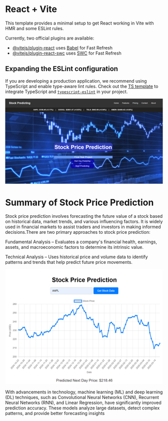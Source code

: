 # React + Vite

This template provides a minimal setup to get React working in Vite with HMR and some ESLint rules.

Currently, two official plugins are available:

- [@vitejs/plugin-react](https://github.com/vitejs/vite-plugin-react/blob/main/packages/plugin-react/README.md) uses [Babel](https://babeljs.io/) for Fast Refresh
- [@vitejs/plugin-react-swc](https://github.com/vitejs/vite-plugin-react-swc) uses [SWC](https://swc.rs/) for Fast Refresh

## Expanding the ESLint configuration

If you are developing a production application, we recommend using TypeScript and enable type-aware lint rules. Check out the [TS template](https://github.com/vitejs/vite/tree/main/packages/create-vite/template-react-ts) to integrate TypeScript and [`typescript-eslint`](https://typescript-eslint.io) in your project.

![image alt](https://github.com/stock-prediction/stock-price-prediction-frontend/blob/3f5fcb2b5bfd84d7108fa6b2395506d39a10d78c/Screenshot%202025-03-21%20132651.png)

<h1>Summary of Stock Price Prediction</h1>
<p>Stock price prediction involves forecasting the future value of a stock based on historical data, market trends, and various influencing factors. It is widely used in financial markets to assist traders and investors in making informed decisions.There are two primary approaches to stock price prediction:</p>

<p>Fundamental Analysis – Evaluates a company's financial health, earnings, assets, and macroeconomic factors to determine its intrinsic value.</p>
<p>Technical Analysis – Uses historical price and volume data to identify patterns and trends that help predict future price movements.</p>

![image alt](https://github.com/stock-prediction/stock-price-prediction-frontend/blob/d1b05d6a6ca4cf6cd4f5685add2cbc63fbd3dcac/Screenshot%202025-03-21%20003707.png)

<p>With advancements in technology, machine learning (ML) and deep learning (DL) techniques, such as Convolutional Neural Networks (CNN), Recurrent Neural Networks (RNN), and Linear Regression, have significantly improved prediction accuracy. These models analyze large datasets, detect complex patterns, and provide better forecasting insights</p>


